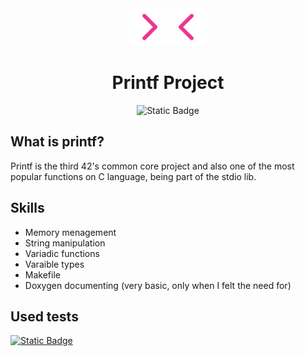 <div align="center">
<img src="./.README/chevron-right-solid-full(1).svg" width="60"> <img src="./.README/chevron-left-solid-full.svg" width="60">

# Printf Project
![Static Badge](https://img.shields.io/badge/N%2FA-Grade?style=for-the-badge&label=Grade&color=%23ed3491)
</div>




## What is printf?
Printf is the third 42's common core project and also one of the most popular functions on C language, being part of the
stdio lib.

## Skills
-  Memory menagement
-  String manipulation
-  Variadic functions
-  Varaible types
-  Makefile
-  Doxygen documenting (very basic, only when I felt the need for)

## Used tests
  <a href="https://github.com/xicodomingues/francinette">
  <img alt="Static Badge" src="https://img.shields.io/badge/Francinette-1?style=for-the-badge&logo=github&labelColor=grey&color=grey">
  </a>
